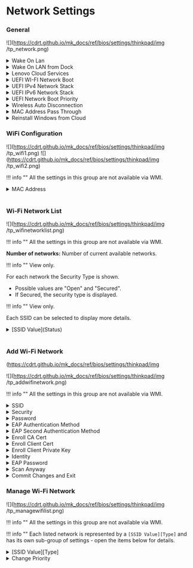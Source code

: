 # Network Settings #

### General ###

![](https://cdrt.github.io/mk_docs/ref/bios/settings/thinkpad/img
   /tp_network.png)

<details><summary>Wake On Lan</summary>

Whether Wake On LAN function works only when AC is attached, or also when with battery power.

!!! info ""
    Only for ThinkPads with built-in Ethernet port.

Possible options: <br>

1.	**AC Only** - Default.
2.	Disabled
3.	AC and Battery

!!! info ""
    AC is required with magic packet type Wake On LAN.

!!! info ""
    Wake On LAN function may be blocked due to password configuration.

| WMI Setting name | Values | Locked by SVP | AMD/Intel |
|:---|:---|:---|:---|
| WakeOnLAN | Disable, ACOnly, ACandBattery, Enable | No | Both |

</details>

<details><summary>Wake On LAN from Dock</summary>

!!! info ""
    Only for ThinkPads with no Ethernet port.

!!! info ""
     Will not work while Secure Boot is disabled.

Possible options:

1.	**On** - Default.
2.	Off

!!! info ""
    Works only when ThinkPad USB-C Dock or ThinkPad Thunderbolt Dock is attached.

!!! info ""
    May be blocked due to password configuration.

| WMI Setting name | Values | Locked by SVP | AMD/Intel |
|:---|:---|:---|:---|
| WakeOnLANDock  | Disable, Enable | No | Both |

</details>

<details><summary>Lenovo Cloud Services</summary>

!!! info ""
    System connects Lenovo Cloud Services via HTTPs. DHCP option settings are not required.

!!! info ""
    This feature will not work while Secure Boot is disabled.

Possible options:

1.	**On** - Default.
2.	Off

**Lenovo Cloud Services Features**

Once this feature is switched `On`, it becomes available for selection in BIOS: [Startup](https://docs.lenovocdrt.com/#/bios/settings/thinkpad/startup), at either `Edit Boot Order`, or `Network Boot`, or via F12 Boot Menu.

Lenovo Cloud Services enables these additional options:

1. **Lenovo Cloud Deploy (ITC)** – sends Factory-Style images to customers for deployment in the field. More information: [Lenovo Cloud Deploy](https://www.lenovoclouddeploy.com/en/auth/welcome)
2. **Windows Virtual Desktop (VDI)** – provides VDI environment to customer. VDI itself will be setup by the customer (IT Admin). If this option is selected, then it will become available as a boot option.  
More information: <br> - [Client Virtualization & Infrastructure Solutions - Lenovo](https://www.lenovo.com/lt/lt/data-center/solutions/client-virtualization) <br> - [Windows Virtual Desktop](https://www.microsoft.com/en-us/microsoft-365/blog/2019/09/30/windows-virtual-desktop-generally-available-worldwide/).

| WMI Setting name | Values | Locked by SVP | AMD/Intel |
|:---|:---|:---|:---|
| LenovoCloudServices  | Disable, Enable | No | Intel |

</details>

<details><summary>UEFI WI-FI Network Boot</summary>

Wether to load UEFI Wi-Fi driver at next boot, able to connect to Access point.

Possible options:<br>

1. On
2. **Off** - Default.

!!! info ""
    Secure Boot must be enabled to use UEFI Network Boot.

| WMI Setting name | Values | Locked by SVP | AMD/Intel |
|:---|:---|:---|:---|
| WiFiNetworkBoot  | Disable, Enable | No | Intel |

</details>

<details><summary>UEFI IPv4 Network Stack</summary>

Whether to enable UEFI IPv4 Network Stack for UEFI environment.

Possible options:<br>

1. **On** - Default.
2. Off

| WMI Setting name | Values | Locked by SVP | AMD/Intel |
|:---|:---|:---|:---|
| IPv4NetworkStack  | Disable, Enable | No | Both |

</details>

<details><summary>UEFI IPv6 Network Stack</summary>

Whether to enable UEFI IPv6 Network Stack for UEFI environment.

Possible options:<br>

1. **On** - Default.
2. Off

| WMI Setting name | Values | Locked by SVP | AMD/Intel |
|:---|:---|:---|:---|
| IPv6NetworkStack  | Disable, Enable | No | Both |

</details>

<details><summary>UEFI Network Boot Priority</summary>

Select Network Stack priority for UEFI PXE Boot.

Possible options:

1. **IPv4 First** – Default.
2. IPv6 First

| WMI Setting name | Values | Locked by SVP | AMD/Intel |
|:---|:---|:---|:---|
| UefiPxeBootPriority  | IPv6First, IPv4First | No | Both |

</details>

<details><summary>Wireless Auto Disconnection</summary>

Whether to Auto Disconnect Wireless feature when Ethernet cable is connected to Ethernet LAN.

Possible states:

1. On
2. **Off** - Default.

| WMI Setting name | Values | Locked by SVP | AMD/Intel |
|:---|:---|:---|:---|
| WirelessAutoDisconnection  | Disable, Enable | No | Both |

</details>

<details><summary>MAC Address Pass Through</summary>

Whether to enable MAC Address Pass Through when dock is attached.

Possible options:

1. **Disabled** - Dock Ethernet uses its own MAC address. Default
2. Internal MAC Address - Dock Ethernet uses same MAC address as internal LAN.
3. Second MAC Address - Dock Ethernet uses the second MAC address that is stored in the system's EEPROM. This allows for a device-specific MAC address that is different from the internal NIC's MAC address so they can be managed separately if necessary.

!!! info ""
    For systems that do not have an internal NIC, the options are: <br> **off** - the dock will use it's own MAC Address <br> **on** - dock will use MAC address stored in the system EEPROM.

| WMI Setting name | Values | Locked by SVP | AMD/Intel |
|:---|:---|:---|:---|
| MACAddressPassThrough  | Disable, Enable, Second | No | Both |

</details>

<details><summary>Reinstall Windows from Cloud</summary>

Enable/Disable “Reinstall Windows from Cloud (Microsoft® Connected System Recovery)” in the App Menu invoked by F12.
Choosing Reinstall Windows from Cloud from the F12 menu will completely replace the system software, including all user files, and cannot be undone.This feature works with system-integrated Ethernet LAN or wireless LAN (only WPA2 personal). Secure Boot must be enabled to use Reinstall Windows from Cloud.
Please note that this feature is not compatible with Lenovo Cloud Boot. Do not attempt to start Lenovo Cloud Boot while Reinstall Windows from Cloud is enabled.

Possible options:

1. **Disabled** - Default.
2. Enable.


</details>

### WiFi Configuration ###

![](https://cdrt.github.io/mk_docs/ref/bios/settings/thinkpad/img
   /tp_wifi1.png)
![](https://cdrt.github.io/mk_docs/ref/bios/settings/thinkpad/img
   /tp_wifi2.png)

!!! info ""
    All the settings in this group are not available via WMI.

<details><summary>MAC Address</summary>

Media access control (MAC) address of the wireless network interface controller.

!!! info ""
    View only.

!!! info ""
    There could be several MAC addresses for machines that have several wireless network interface controllers (NICs).

For every MAC Address the following information is shown:

* MAC Address - Media access control (MAC) address of the selected wireless network interface controller.

!!! info ""
    View only.

Possible options:

   1. **Disconnected** - Default.
   2. Connected to [SSID]

!!! info ""
    Option `Connected to [SSID]` displays the ID of the wireless network.

</details>
<br>

### Wi-Fi Network List ###

![](https://cdrt.github.io/mk_docs/ref/bios/settings/thinkpad/img
   /tp_wifinetworklist.png)

!!! info ""
     All the settings in this group are not available via WMI.

**Number of networks:** Number of current available networks.

!!! info ""
    View only.

For each network the Security Type is shown.

* Possible values are "Open" and "Secured".
* If Secured, the security type is displayed.

!!! info ""
    View only.

Each SSID can be selected to display more details.
<details><summary>[SSID Value](Status)</summary>

![](https://cdrt.github.io/mk_docs/ref/bios/settings/thinkpad/img
   /tp_wifinetworkconfig.png)

<details><summary>Connection Status</summary>

Whether device is connected to this Wi-Fi network.

!!! info ""
    View only.

Possible statuses:

1.	**Disconnected** - Default.
2.	Connected

</details>

<details><summary>SSID</summary>

SSID (Service Set Identifier) is the name of the wireless network.

!!! info ""
    View only.

</details>

<details><summary>Security</summary>

Security type of this Wi-Fi network.

!!! info ""
    View only.

Possible options:

1.	Open
2.	WPA2-Personal
3.	**WPA2-Enterprise** - Default.
4. PEAP
5. EAP-TLS

</details>

<details><summary>Password</summary>

Enter password.

!!! info ""
    Visible only for networks with security WPA2-Personal.

!!! info ""
    Password length: 8-63 characters.

</details>

<details><summary>EAP Authentication Method</summary>

Select EAP Authentication Method.

Possible options:

1. PEAP
2.	EAP-TLS

</details>

<details><summary>EAP Second Authentication Method</summary>

Select EAP Second Authentication Method.

Possible options:

1. MSCHAPv2

</details>

<details><summary>Enroll CA Cert</summary>

Enroll CA (Certification Authority) certificate.

Empty by default.

!!! info ""
    Visible only for networks with security WPA2-Enterprise.

</details>

<details><summary>Enroll Client Cert</summary>

Enroll client certificate.

Empty by default.

!!! info ""
    Visible only for networks with security WPA2-Enterprise and if `EAP Authentication Method` is `EAP-TLS`.

</details>

<details><summary>Enroll Client Private Key</summary>

Enroll client private key.

Empty by default.

!!! info ""
    Visible only for networks with security WPA2-Enterprise and if `EAP Authentication Method` is `EAP-TLS`.

</details>

<details><summary>Identity</summary>

Identity value if there is any.

View only.

!!! info ""
    Identity length: 6-20 characters.

!!! info ""
    Visible only for networks with security WPA2-Enterprise.

</details>

<details><summary>EAP Password</summary>

Field for entering EAP password.

!!! info ""
    Password length: 1-63 characters.

!!! info ""
    Visible only for networks with security WPA2-Enterprise.

</details>

<details><summary>[Action]</summary>

Possible actions:

1.	Connect to this network - visible if device is not connected to this Wi-Fi network
2.	Disconnect - visible if device is connected to this Wi-Fi network

</details>

</details>
<br>

### Add Wi-Fi Network ###
(https://cdrt.github.io/mk_docs/ref/bios/settings/thinkpad/img
   
![](https://cdrt.github.io/mk_docs/ref/bios/settings/thinkpad/img
   /tp_addwifinetwork.png)

!!! info ""
     All the settings in this group are not available via WMI.

<details><summary>SSID</summary>

Field for entering SSID value.

</details>

<details><summary>Security</summary>

Select the security type of this Wi-Fi network.

Possible options:

1.	**Open** – Default
2.	WPA2 – Personal
3.	WPA2 – Enterprise

</details>

<details><summary>Password</summary>

Enter password.

!!! info ""
    Visible only for a network with security WPA2-Personal.

!!! info ""
    Password length: 8-63 characters.

</details>

<details><summary>EAP Authentication Method</summary>

!!! info ""
    Visible only for a network with security WPA2-Enterprise.

Possible options:

1.	**PEAP** – Default
2.	EAP-TLS

</details>

<details><summary>EAP Second Authentication Method</summary>

!!! info ""
    Visible only for a network with security WPA2-Enterprise and if `EAP Authentication Method` is `PEAP`.

Possible options:

1.	**MSCHAPv2** – Default.

</details>

<details><summary>Enroll CA Cert</summary>

Enroll CA (Certification Authority) certificate.

Empty by default.

!!! info ""
    Visible only for networks with security WPA2-Enterprise.

</details>

<details><summary>Enroll Client Cert</summary>

Enroll client certificate.

Empty by default.

!!! info ""
    Visible only for networks with security WPA2-Enterprise and if `EAP Authentication Method` is `EAP-TLS`.

</details>

<details><summary>Enroll Client Private Key</summary>

Enroll client private key.

Empty by default.

!!! info ""
    Visible only for networks with security WPA2-Enterprise and if `EAP Authentication Method` is `EAP-TLS`.

</details>

<details><summary>Identity</summary>

Enter identity value (if there is any).

!!! info ""
    Identity length: 6-20 characters.

!!! info ""
    Visible only for a network with security WPA2-Enterprise.

</details>

<details><summary>EAP Password</summary>

Field for entering EAP password.

!!! info ""
    Password length: 1-63 characters.

!!! info ""
    Visible only for a network with security WPA2-Enterprise.

</details>

<details><summary>Scan Anyway</summary>

Possible options:

1.	**On** - the network will be scanned when it does not broadcast its name. Default.
2.	Off - the network will not be scanned when it does not broadcast its name.

Visible only for a network with security WPA2-Enterprise.

</details>

<details><summary>Commit Changes and Exit</summary>

This is the option to save changes and exits back to the Manage Wi-Fi network page.

</details>

### Manage Wi-Fi Network ###

![](https://cdrt.github.io/mk_docs/ref/bios/settings/thinkpad/img
   /tp_managewifilist.png)

!!! info ""
     All the settings in this group are not available via WMI.

!!! info ""
    Each listed network is represented by a `[SSID Value][Type]` and has its own sub-group of settings - open the items below for details.

<details><summary>[SSID Value][Type] </summary>

SSID value and its type.

Every SSID on the list leads to details for this network.

See descriptions below.

![](https://cdrt.github.io/mk_docs/ref/bios/settings/thinkpad/img
   /tp_managewificonfig.png)

<details><summary>SSID</summary>

Field for editing SSID value.

</details>

<details><summary>Security</summary>

Select the security type of this Wi-Fi network.

!!! info ""
    Default value depends on the network.

Possible options:

1.	Open
2.	WPA2-Personal
3.	WPA2-Enterprise

</details>

<details><summary>Password</summary>

Enter password.

!!! info ""
    Visible only for a network with security WPA2-Personal.

!!! info ""
    Password length: 8-63 characters.

</details>

<details><summary>EAP Authentication Method</summary>

Select EAP Authentication Method.

Possible options:

1.	**PEAP** – Default
2.	EAP-TLS

Visible only for a network with security WPA2-Enterprise.

</details>

<details><summary>EAP Second Authentication Method</summary>

Select Second EAP Authentication Method.

Possible options:

1.	**MSCHAPv2** – Default.

!!! info ""
    Visible only for a network with security WPA2-Enterprise and if `EAP Authentication Method` is `PEAP`.

</details>

<details><summary>Enroll CA Cert</summary>

Enroll CA (Certification Authority) certificate.

Empty by default.

!!! info ""
    Visible only for networks with security WPA2-Enterprise.

</details>

<details><summary>Enroll Client Cert</summary>

Enroll client certificate.

Empty by default.

!!! info ""
    Visible only for networks with security WPA2-Enterprise and if `EAP Authentication Method` is `EAP-TLS`.

</details>

<details><summary>Enroll Client Private Key</summary>

Enroll client private key.

Empty by default.

!!! info ""
    Visible only for networks with security WPA2-Enterprise and if `EAP Authentication Method` is `EAP-TLS`.

</details>

<details><summary>Identity</summary>

Enter identity value (if there is any).

!!! info ""
    Identity length: 6-20 characters.<br>

!!! info ""
    Visible only for a network with security WPA2-Enterprise.

</details>

<details><summary>EAP Password</summary>

Enter EAP password.

!!! info ""
    Password length: 1-63 characters.

!!! info ""
    Visible only for a network with security WPA2-Enterprise.

</details>

<details><summary>Scan Anyway</summary>

Whether the network will be scanned anyway, even if it does not broadcast its name.

Possible options:

1.	On
2.	**Off** - Default.

!!! info ""
    Visible only for a network with security WPA2-Enterprise.

</details>

<details><summary>Commit Changes and Exit</summary>

Save changes and exits back to the Manage Wi-Fi network page.

</details>

<details><summary>Forget This Network</summary>

Forget the settings for the selected network and disconnect from it.

</details>

</details>

<details><summary>Change Priority</summary>

View list of saved Wi-Fi networks.

!!! info ""
    The option will show a warning message if Network List is empty.

See descriptions below.

![](https://cdrt.github.io/mk_docs/ref/bios/settings/thinkpad/img
   /managewifipriority.png)

<details><summary>Priority List</summary>

List of SSIDs of the saved networks.

</details>

<details><summary>Commit Changes and Exit</summary>

Save changes and exits back to the Manage Wi-Fi network page.

</details>

</details>
